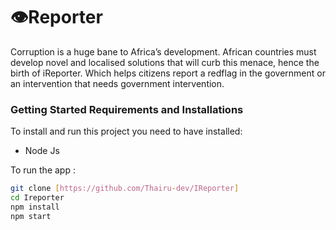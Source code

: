 # 👁️Reporter


Corruption is a huge bane to Africa’s development. African countries must develop novel and localised solutions that will curb this menace, hence the birth of iReporter. Which helps citizens report a redflag in the government or an intervention that needs government intervention.


### Getting Started Requirements and Installations
To install and run this project you need to have installed:
* Node Js

To run the app :
```bash
git clone [https://github.com/Thairu-dev/IReporter]
cd Ireporter
npm install
npm start
```



